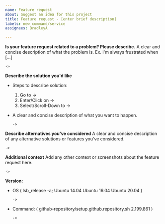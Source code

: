 ```yaml
---
name: Feature request
about: Suggest an idea for this project
title: Feature request - [enter brief description]
labels: new command/service
assignees: BradleyA

---
```


**Is your feature request related to a problem? Please describe.**
A clear and concise description of what the problem is. Ex. I'm always frustrated when [...]

    ->

**Describe the solution you'd like**

*  Steps to describe solution:
   1. Go to ->
   2. Enter/Click on ->
   3. Select/Scroll-Down to ->

* A clear and concise description of what you want to happen.

      ->

**Describe alternatives you've considered**
A clear and concise description of any alternative solutions or features you've considered.

    ->

**Additional context**
Add any other context or screenshots about the feature request here.

    ->

**Version:**
 - OS ( lsb_release -a; Ubuntu 14.04  Ubuntu 16.04  Ubuntu 20.04 )
 
       ->
 
  - Command: ( github-repository/setup.github.repository.sh  2.199.861 )

        ->
